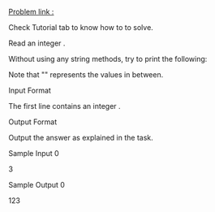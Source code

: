 [Problem link :](https://www.hackerrank.com/challenges/python-print/problem)

Check Tutorial tab to know how to to solve.

Read an integer .

Without using any string methods, try to print the following:

Note that "" represents the values in between.

Input Format

The first line contains an integer .

Output Format

Output the answer as explained in the task.

Sample Input 0

3

Sample Output 0

123
